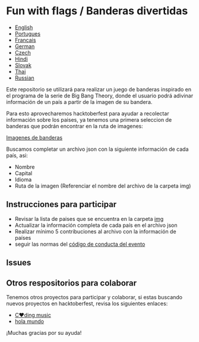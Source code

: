 # Fun with flags / Banderas divertidas

+ [English](https://github.com/xaca/juego_banderas/blob/master/readme_eng.md)
+ [Portugues](https://github.com/xaca/juego_banderas/blob/master/readme_por.md)
+ [Francais](https://github.com/xaca/juego_banderas/blob/master/readme_fr.md)
+ [German](https://github.com/xaca/juego_banderas/blob/master/readme_ger.md)
+ [Czech](https://github.com/xaca/juego_banderas/blob/master/readme_czech.md)
+ [Hindi](https://github.com/xaca/juego_banderas/blob/master/readme_hindi.md)
+ [Slovak](https://github.com/xaca/juego_banderas/blob/master/readme_slovak.md)
+ [Thai](https://github.com/xaca/juego_banderas/blob/master/readme_th.md)
+ [Russian](https://github.com/xaca/juego_banderas/blob/master/readme_ru.md)

Este repositorio se utilizará para realizar un juego de banderas inspirado en el programa de la serie de Big Bang Theory, donde el usuario podrá adivinar información de un país a partir de la imagen de su bandera.

Para esto aprovecharemos hacktoberfest para ayudar a recolectar información sobre los paises, ya tenemos una primera seleccion de banderas que podrán encontrar en la ruta de imagenes:

[Imagenes de banderas](https://github.com/xaca/juego_banderas/tree/master/img)

Buscamos completar un archivo json con la siguiente información de cada país, asi:

+ Nombre
+ Capital
+ Idioma
+ Ruta de la imagen (Referenciar el nombre del archivo de la carpeta img)

## Instrucciones para participar

+ Revisar la lista de paises que se encuentra en la carpeta [img](https://github.com/xaca/juego_banderas/tree/master/img)
+ Actualizar la información completa de cada país en el archivo json
+ Realizar mínimo 5 contribuciones al archivo con la información de países
+ seguir las normas del [código de conducta del evento](https://docs.google.com/document/d/1gFKOhyUqMZzrZcbq8A_TpO5x9J9HK6agv70awCH8pyI/edit)

## Issues

## Otros respositorios para colaborar

Tenemos otros proyectos para participar y colaborar, si estas buscando nuevos proyectos en hacktoberfest, revisa los siguientes enlaces:

+ [C:heart:ding music](https://github.com/xaca/coding-music)
+ [hola mundo](https://github.com/xaca/holamundo.co)

¡Muchas gracias por su ayuda!
